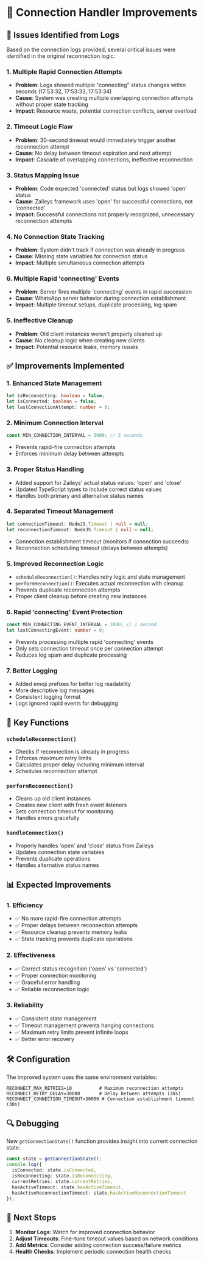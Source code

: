 # 🔧 Connection Handler Improvements

## 🚨 Issues Identified from Logs

Based on the connection logs provided, several critical issues were identified in the original reconnection logic:

### 1. **Multiple Rapid Connection Attempts**
- **Problem**: Logs showed multiple "connecting" status changes within seconds (17:53:32, 17:53:33, 17:53:34)
- **Cause**: System was creating multiple overlapping connection attempts without proper state tracking
- **Impact**: Resource waste, potential connection conflicts, server overload

### 2. **Timeout Logic Flaw**
- **Problem**: 30-second timeout would immediately trigger another reconnection attempt
- **Cause**: No delay between timeout expiration and next attempt
- **Impact**: Cascade of overlapping connections, ineffective reconnection

### 3. **Status Mapping Issue**
- **Problem**: Code expected 'connected' status but logs showed 'open' status
- **Cause**: Zaileys framework uses 'open' for successful connections, not 'connected'
- **Impact**: Successful connections not properly recognized, unnecessary reconnection attempts

### 4. **No Connection State Tracking**
- **Problem**: System didn't track if connection was already in progress
- **Cause**: Missing state variables for connection status
- **Impact**: Multiple simultaneous connection attempts

### 6. **Multiple Rapid 'connecting' Events**
- **Problem**: Server fires multiple 'connecting' events in rapid succession
- **Cause**: WhatsApp server behavior during connection establishment
- **Impact**: Multiple timeout setups, duplicate processing, log spam

### 5. **Ineffective Cleanup**
- **Problem**: Old client instances weren't properly cleaned up
- **Cause**: No cleanup logic when creating new clients
- **Impact**: Potential resource leaks, memory issues

## ✅ Improvements Implemented

### 1. **Enhanced State Management**
```typescript
let isReconnecting: boolean = false;
let isConnected: boolean = false;
let lastConnectionAttempt: number = 0;
```

### 2. **Minimum Connection Interval**
```typescript
const MIN_CONNECTION_INTERVAL = 5000; // 5 seconds
```
- Prevents rapid-fire connection attempts
- Enforces minimum delay between attempts

### 3. **Proper Status Handling**
- Added support for Zaileys' actual status values: 'open' and 'close'
- Updated TypeScript types to include correct status values
- Handles both primary and alternative status names

### 4. **Separated Timeout Management**
```typescript
let connectionTimeout: NodeJS.Timeout | null = null;
let reconnectionTimeout: NodeJS.Timeout | null = null;
```
- Connection establishment timeout (monitors if connection succeeds)
- Reconnection scheduling timeout (delays between attempts)

### 5. **Improved Reconnection Logic**
- `scheduleReconnection()`: Handles retry logic and state management
- `performReconnection()`: Executes actual reconnection with cleanup
- Prevents duplicate reconnection attempts
- Proper client cleanup before creating new instances

### 6. **Rapid 'connecting' Event Protection**
```typescript
const MIN_CONNECTING_EVENT_INTERVAL = 1000; // 1 second
let lastConnectingEvent: number = 0;
```
- Prevents processing multiple rapid 'connecting' events
- Only sets connection timeout once per connection attempt
- Reduces log spam and duplicate processing

### 7. **Better Logging**
- Added emoji prefixes for better log readability
- More descriptive log messages
- Consistent logging format
- Logs ignored rapid events for debugging

## 🔧 Key Functions

### `scheduleReconnection()`
- Checks if reconnection is already in progress
- Enforces maximum retry limits
- Calculates proper delay including minimum interval
- Schedules reconnection attempt

### `performReconnection()`
- Cleans up old client instances
- Creates new client with fresh event listeners
- Sets connection timeout for monitoring
- Handles errors gracefully

### `handleConnection()`
- Properly handles 'open' and 'close' status from Zaileys
- Updates connection state variables
- Prevents duplicate operations
- Handles alternative status names

## 📊 Expected Improvements

### 1. **Efficiency**
- ✅ No more rapid-fire connection attempts
- ✅ Proper delays between reconnection attempts
- ✅ Resource cleanup prevents memory leaks
- ✅ State tracking prevents duplicate operations

### 2. **Effectiveness**
- ✅ Correct status recognition ('open' vs 'connected')
- ✅ Proper connection monitoring
- ✅ Graceful error handling
- ✅ Reliable reconnection logic

### 3. **Reliability**
- ✅ Consistent state management
- ✅ Timeout management prevents hanging connections
- ✅ Maximum retry limits prevent infinite loops
- ✅ Better error recovery

## 🛠️ Configuration

The improved system uses the same environment variables:

```env
RECONNECT_MAX_RETRIES=10          # Maximum reconnection attempts
RECONNECT_RETRY_DELAY=30000       # Delay between attempts (30s)
RECONNECT_CONNECTION_TIMEOUT=30000 # Connection establishment timeout (30s)
```

## 🔍 Debugging

New `getConnectionState()` function provides insight into current connection state:

```typescript
const state = getConnectionState();
console.log({
  isConnected: state.isConnected,
  isReconnecting: state.isReconnecting,
  currentRetries: state.currentRetries,
  hasActiveTimeout: state.hasActiveTimeout,
  hasActiveReconnectionTimeout: state.hasActiveReconnectionTimeout
});
```

## 🚀 Next Steps

1. **Monitor Logs**: Watch for improved connection behavior
2. **Adjust Timeouts**: Fine-tune timeout values based on network conditions
3. **Add Metrics**: Consider adding connection success/failure metrics
4. **Health Checks**: Implement periodic connection health checks
